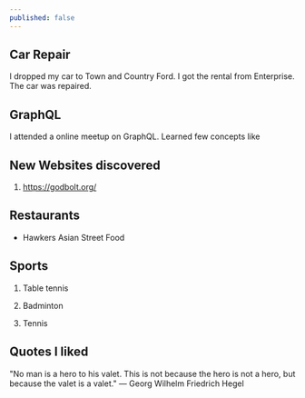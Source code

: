```yaml
---
published: false
---
```


## Car Repair

I dropped my car to Town and Country Ford. I got the rental from Enterprise. The car was repaired.

## GraphQL

I attended a online meetup on GraphQL. Learned few concepts like 

## New Websites discovered 

1. https://godbolt.org/

## Restaurants

* Hawkers Asian Street Food

## Sports

1. Table tennis

2. Badminton

3. Tennis

## Quotes I liked

"No man is a hero to his valet. This is not because the hero is not a hero, but because the valet is a valet."
― Georg Wilhelm Friedrich Hegel
